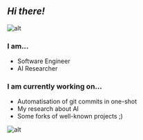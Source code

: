 ## _Hi there!_

<!--
**eve-brainberry/eve-brainberry** is a ✨ _special_ ✨ repository because its `README.md` (this file) appears on your GitHub profile.

Here are some ideas to get you started:

- 🔭 I’m currently working on ...
- 🌱 I’m currently learning ...
- 👯 I’m looking to collaborate on ...
- 🤔 I’m looking for help with ...
- 💬 Ask me about ...
- 📫 How to reach me: ...
- 😄 Pronouns: ...
- ⚡ Fun fact: ...
-->
![alt]()
### I am...
 - Software Engineer
 - AI Researcher

### I am currently working on...
- Automatisation of git commits in one-shot
- My research about AI
- Some forks of well-known projects ;)

![alt]()
